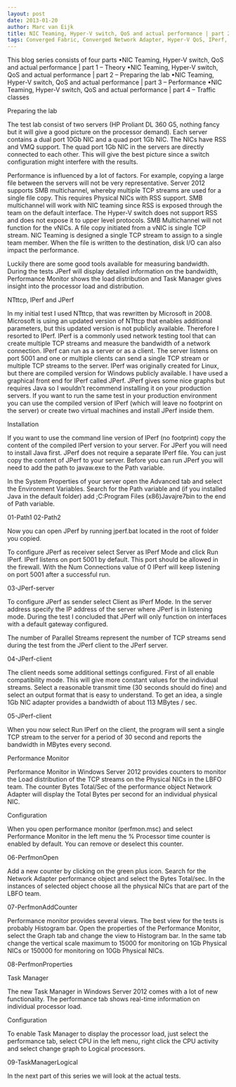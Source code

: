 ```yaml
---
layout: post
date: 2013-01-20
author: Marc van Eijk
title: NIC Teaming, Hyper-V switch, QoS and actual performance | part 2 – Preparing the lab
tags: Converged Fabric, Converged Network Adapter, Hyper-V QoS, IPerf, JPerf, LBFO, Marc van Eijk, Network performance, Network throughput, Networking, NIC teaming, NTttcp, Perfmon, Performance monitor, Powershell, QoS, RSS, TCP Stream, tNIC, VMQ, vNIC, Windows Server 2012
---
```

This blog series consists of four parts
•NIC Teaming, Hyper-V switch, QoS and actual performance | part 1 – Theory
•NIC Teaming, Hyper-V switch, QoS and actual performance | part 2 – Preparing the lab
•NIC Teaming, Hyper-V switch, QoS and actual performance | part 3 – Performance
•NIC Teaming, Hyper-V switch, QoS and actual performance | part 4 – Traffic classes

Preparing the lab

The test lab consist of two servers (HP Proliant DL 360 G5, nothing fancy but it will give a good picture on the processor demand). Each server contains a dual port 10Gb NIC and a quad port 1Gb NIC. The NICs have RSS and VMQ support. The quad port 1Gb NIC in the servers are directly connected to each other. This will give the best picture since a switch configuration might interfere with the results.

Performance is influenced by a lot of factors. For example, copying a large file between the servers will not be very representative. Server 2012 supports SMB multichannel, whereby multiple TCP streams are used for a single file copy. This requires Physical NICs with RSS support. SMB multichannel will work with NIC teaming since RSS is exposed through the team on the default interface. The Hyper-V switch does not support RSS and does not expose it to upper level protocols. SMB Multichannel will not function for the vNICs. A file copy initiated from a vNIC is single TCP stream. NIC Teaming is designed a single TCP stream to assign to a single team member. When the file is written to the destination, disk I/O can also impact the performance.

Luckily there are some good tools available for measuring bandwidth. During the tests JPerf will display detailed information on the bandwidth, Performance Monitor shows the load distribution and Task Manager gives insight into the processor load and distribution.

NTttcp, IPerf and JPerf

In my initial test I used NTttcp, that was rewritten by Microsoft in 2008. Microsoft is using an updated version of NTttcp that enables additional parameters, but this updated version is not publicly available. Therefore I resorted to IPerf. IPerf is a commonly used network testing tool that can create multiple TCP streams and measure the bandwidth of a network connection. IPerf can run as a server or as a client. The server listens on port 5001 and one or multiple clients can send a single TCP stream or multiple TCP streams to the server. IPerf was originally created for Linux, but there are compiled version for Windows publicly available. I have used a graphical front end for IPerf called JPerf. JPerf gives some nice graphs but requires Java so I wouldn’t recommend installing it on your production servers. If you want to run the same test in your production environment you can use the compiled version of IPerf (which will leave no footprint on the server) or create two virtual machines and install JPerf inside them.

Installation

If you want to use the command line version of IPerf (no footprint) copy the content of the compiled IPerf version to your server. For JPerf you will need to install Java first. JPerf does not require a separate IPerf file. You can just copy the content of JPerf to your server. Before you can run JPerf you will need to add the path to javaw.exe to the Path variable.

In the System Properties of your server open the Advanced tab and select the Environment Variables. Search for the Path variable and (if you installed Java in the default folder) add ;C:Program Files (x86)Javajre7bin to the end of Path variable.

01-Path1    02-Path2

Now you can open JPerf by running jperf.bat located in the root of folder you copied.

To configure JPerf as receiver select Server as IPerf Mode and click Run IPerf. IPerf listens on port 5001 by default. This port should be allowed in the firewall. With the Num Connections value of 0 IPerf will keep listening on port 5001 after a successful run.

03-JPerf-server

To configure JPerf as sender select Client as IPerf Mode. In the server address specify the IP address of the server where JPerf is in listening mode. During the test I concluded that JPerf will only function on interfaces with a default gateway configured.

The number of Parallel Streams represent the number of TCP streams send during the test from the JPerf client to the JPerf server.

04-JPerf-client

The client needs some additional settings configured. First of all enable compatibility mode. This will give more constant values for the individual streams. Select a reasonable transmit time (30 seconds should do fine) and select an output format that is easy to understand. To get an idea, a single 1Gb NIC adapter provides a bandwidth of about 113 MBytes / sec.

05-JPerf-client

When you now select Run IPerf on the client, the program will sent a single TCP stream to the server for a period of 30 second and reports the bandwidth in MBytes every second.

Performance Monitor

Performance Monitor in Windows Server 2012 provides counters to monitor the Load distribution of the TCP streams on the Physical NICs in the LBFO team. The counter Bytes Total/Sec of the performance object Network Adapter will display the Total Bytes per second for an individual physical NIC.

Configuration

When you open performance monitor (perfmon.msc) and select Performance Monitor in the left menu the % Processor time counter is enabled by default. You can remove or deselect this counter.

06-PerfmonOpen

Add a new counter by clicking on the green plus icon. Search for the Network Adapter performance object and select the Bytes Total/sec. In the instances of selected object choose all the physical NICs that are part of the LBFO team.

07-PerfmonAddCounter

Performance monitor provides several views. The best view for the tests is probably Histogram bar. Open the properties of the Performance Monitor, select the Graph tab and change the view to Histogram bar. In the same tab change the vertical scale maximum to 15000 for monitoring on 1Gb Physical NICs or 150000 for monitoring on 10Gb Physical NICs.

08-PerfmonProperties

Task Manager

The new Task Manager in Windows Server 2012 comes with a lot of new functionality. The performance tab shows real-time information on individual processor load.

Configuration

To enable Task Manager to display the processor load, just select the performance tab, select CPU in the left menu, right click the CPU activity and select change graph to Logical processors.

09-TaskManagerLogical

In the next part of this series we will look at the actual tests.
